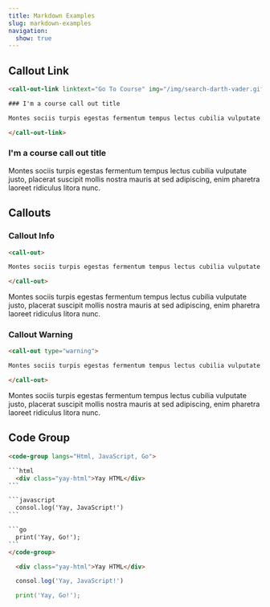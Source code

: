 ```yaml
---
title: Markdown Examples
slug: markdown-examples
navigation:
  show: true
---
```


## Callout Link

```html
<call-out-link linktext="Go To Course" img="/img/search-darth-vader.gif" link="https://rise.articulate.com/share/uGIBV4dMNFn-HzrIMDW_s2Kh4dxMH0vr#/">

### I'm a course call out title

Montes sociis turpis egestas fermentum tempus lectus cubilia vulputate justo, placerat suscipit mollis nostra mauris at sed adipiscing, enim pharetra laoreet ridiculus litora nunc.

</call-out-link>
```

<call-out-link linktext="Go To Course" img="/img/search-darth-vader.gif" link="https://rise.articulate.com/share/uGIBV4dMNFn-HzrIMDW_s2Kh4dxMH0vr#/">

### I'm a course call out title

Montes sociis turpis egestas fermentum tempus lectus cubilia vulputate justo, placerat suscipit mollis nostra mauris at sed adipiscing, enim pharetra laoreet ridiculus litora nunc.

</call-out-link>

## Callouts

### Callout Info

```html
<call-out>

Montes sociis turpis egestas fermentum tempus lectus cubilia vulputate justo, placerat suscipit mollis nostra mauris at sed adipiscing, enim pharetra laoreet ridiculus litora nunc.

</call-out>
```

<call-out>

Montes sociis turpis egestas fermentum tempus lectus cubilia vulputate justo, placerat suscipit mollis nostra mauris at sed adipiscing, enim pharetra laoreet ridiculus litora nunc.

</call-out>

### Callout Warning

```html
<call-out type="warning">

Montes sociis turpis egestas fermentum tempus lectus cubilia vulputate justo, placerat suscipit mollis nostra mauris at sed adipiscing, enim pharetra laoreet ridiculus litora nunc.

</call-out>
```

<call-out type="warning">

Montes sociis turpis egestas fermentum tempus lectus cubilia vulputate justo, placerat suscipit mollis nostra mauris at sed adipiscing, enim pharetra laoreet ridiculus litora nunc.

</call-out>

## Code Group

````html
<code-group langs="Html, JavaScript, Go">

```html
  <div class="yay-html">Yay HTML</div>
```

```javascript
  consol.log('Yay, JavaScript!')
```

```go
  print('Yay, Go!');
```
</code-group>
````


<code-group langs="Html, JavaScript, Go">

```html
  <div class="yay-html">Yay HTML</div>
```

```javascript
  consol.log('Yay, JavaScript!')
```

```go
  print('Yay, Go!');
```
</code-group>

